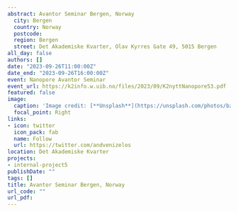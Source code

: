 ```yaml
---
abstract: Avantor Seminar Bergen, Norway
  city: Bergen
  country: Norway
  postcode:
  region: Bergen
  street: Det Akademiske Kvarter, Olav Kyrres Gate 49, 5015 Bergen
all_day: false
authors: []
date: "2023-09-26T11:00:00Z"
date_end: "2023-09-26T16:00:00Z"
event: Nanopore Avantor Seminar
event_url: https://k2info.w.uib.no/files/2023/09/K2nyttNanopore53.pdf
featured: false
image:
  caption: 'Image credit: [**Unsplash**](https://unsplash.com/photos/bzdhc5b3Bxs)'
  focal_point: Right
links:
- icon: twitter
  icon_pack: fab
  name: Follow
  url: https://twitter.com/andvenizelos
location: Det Akademiske Kvarter
projects:
- internal-project5
publishDate: ""
tags: []
title: Avantor Seminar Bergen, Norway
url_code: ""
url_pdf: 
---
```


